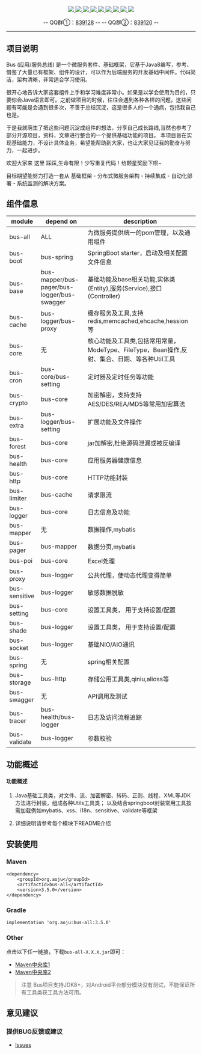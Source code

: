 <p align="center">
    <a target="_blank" href="https://search.maven.org/search?q=org.aoju">
		<img src="https://img.shields.io/badge/maven--central-v3.5.0-blue.svg?label=Maven%20Central" ></img>
	</a>
	<a target="_blank" href="https://travis-ci.org/aoju/bus">
		<img src="https://travis-ci.org/aoju/bus.svg?branch=master">
	</a>
	<a target="_blank" href="https://www.oracle.com/technetwork/java/javase/downloads/index.html">
		<img src="https://img.shields.io/badge/JDK-1.8+-green.svg">
	</a>
	<a target="_blank" href="https://spring.io/projects/spring-boot">
		<img src="https://img.shields.io/badge/Spring Boot-2.1.6-brightgreen.svg">
	</a>
	<a target="_blank" href="https://www.mysql.com">
		<img src="https://img.shields.io/badge/Mysql-5.7-blue.svg">
	</a>
	<a target="_blank" href="https://swagger.io">
		<img src="https://img.shields.io/badge/swagger-2.9.2-brightgreen.svg">
	</a>
	<a target="_blank" href="http://dubbo.apache.org">
		<img src="https://img.shields.io/badge/dubbo-2.6.6-yellow.svg">
	</a>
	<a target="_blank" href="http://poi.apache.org">
		<img src="https://img.shields.io/badge/poi-3.1.7-blue.svg">
	</a>
	<a target="_blank" href="https://www.mit-license.org">
		<img src="https://img.shields.io/badge/license-MIT-green.svg">
	</a>
</p>

<p align="center">
	-- QQ群①：<a href="https://shang.qq.com/wpa/qunwpa?idkey=17fadd02891457034c6536c984f0d7db29b73ea14c9b86bba39ce18ed7a90e18">839128</a> --
	-- QQ群②：<a href="https://shang.qq.com/wpa/qunwpa?idkey=c207666cbc107d03d368bde8fc15605bb883ebc482e28d440de149e3e2217460">839120</a> --
</p>

---

## 项目说明
Bus (应用/服务总线) 是一个微服务套件、基础框架，它基于Java8编写，参考、借鉴了大量已有框架、组件的设计，可以作为后端服务的开发基础中间件。代码简洁，架构清晰，非常适合学习使用。

很开心地告诉大家这套组件上手和学习难度非常小。如果是以学会使用为目的，只要你会Java语言即可。之前做项目的时候，往往会遇到各种各样的问题，这些问题有可能是会遇到很多次，不善于总结沉淀，这是很多人的一个通病，包括我自己也是。

于是我就萌生了把这些问题沉淀成组件的想法，分享自己成长路线,当然也参考了部分开源项目，资料，文章进行整合的一个提供基础功能的项目。
本项目旨在实现基础能力，不设计具体业务，希望能帮助到大家，也让大家见证我的勤奋与努力，一起进步。

欢迎大家来 这里 踩踩,生命有限！少写重复代码！给颗星奖励下呗~

目标期望能努力打造一套从 基础框架 - 分布式微服务架构 - 持续集成 - 自动化部署 -
系统监测的解决方案。

## 组件信息
| module | depend on | description |
| -------- | ----- | ---- |
|bus-all|ALL|为微服务提供统一的pom管理，以及通用组件| 
|bus-boot|bus-spring|SpringBoot starter，启动及相关配置文件信息| 
|bus-base|bus-mapper/bus-pager/bus-logger/bus-swagger|基础功能及base相关功能,实体类(Entity),服务(Service),接口(Controller)|
|bus-cache|bus-logger/bus-proxy|缓存服务及工具,支持redis,memcached,ehcache,hession等|
|bus-core|无|核心功能及工具类,包括常用常量，ModeType、FileType，Bean操作,反射、集合、日期、等各种Util工具|
|bus-cron|bus-core/bus-setting|定时器及定时任务等功能|
|bus-crypto|bus-core|加密解密，支持支持AES/DES/REA/MD5等常用加密算法|
|bus-extra|bus-logger/bus-setting|扩展功能及文件操作|
|bus-forest|bus-core|jar加解密,杜绝源码泄漏或被反编译|
|bus-health|bus-core|应用服务器健康信息|
|bus-http|bus-core|HTTP功能封装|
|bus-limiter|bus-cache|请求限流|
|bus-logger|bus-core|日志信息及功能|
|bus-mapper|无|数据操作,mybatis|
|bus-pager|bus-mapper|数据分页,mybatis|
|bus-poi|bus-core|Excel处理|
|bus-proxy|bus-logger|公共代理，使动态代理变得简单|
|bus-sensitive|bus-logger|敏感数据脱敏|
|bus-setting|bus-core|设置工具类， 用于支持设置/配置|
|bus-shade|bus-logger|设置工具类， 用于支持设置/配置|
|bus-socket|bus-logger|基础NIO/AIO通讯|
|bus-spring|无|spring相关配置|
|bus-storage|bus-http|存储公用工具类,qiniu,alioss等|
|bus-swagger|无|API调用及测试|
|bus-tracer|bus-health/bus-logger|日志及访问流程追踪|
|bus-validate|bus-logger|参数校验|


## 功能概述


#### 功能概述
1. Java基础工具类，对文件、流、加密解密、转码、正则、线程、XML等JDK方法进行封装，组成各种Utils工具类；
   以及结合springboot封装常用工具按需加载例如mybatis、xss、i18n、sensitive、validate等框架

2. 详细说明请参考每个模块下README介绍


## 安装使用
### Maven
```
<dependency>
    <groupId>org.aoju</groupId>
    <artifactId>bus-all</artifactId>
    <version>3.5.0</version>
</dependency>
```

### Gradle
```
implementation 'org.aoju:bus-all:3.5.0'
```

### Other

点击以下任一链接，下载`bus-all-X.X.X.jar`即可：

- [Maven中央库1](https://repo1.maven.org/maven2/org/aoju/bus-all/3.5.0)
- [Maven中央库2](http://repo2.maven.org/maven2/org/aoju/bus-all/3.5.0)

> 注意
> Bus项目支持JDK8+，对Android平台部分模块没有测试，不能保证所有工具类获工具方法可用。

## 意见建议

### 提供BUG反馈或建议

- [Issues](https://github.com/aoju/bus/issues)
